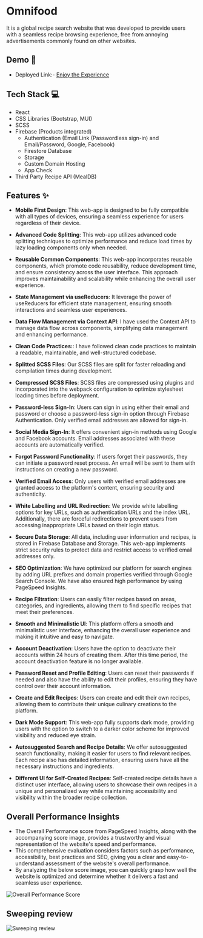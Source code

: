 # Omnifood
It is a global recipe search website that was developed to provide users with a seamless recipe browsing experience, free from annoying advertisements commonly found on other websites.

## Demo 🎥

- Deployed Link:- [Enjoy the Experience](https://omnifood.in/)

## Tech Stack 💻

- React
- CSS Libraries (Bootstrap, MUI)
- SCSS
- Firebase (Products integrated)
    - Authentication (Email Link (Passwordless sign-in) and Email/Password, Google, Facebook)
    - Firestore Database
    - Storage
    - Custom Domain Hosting
    - App Check
- Third Party Recipe API (MealDB)

## Features ✨

- **Mobile First Design**: This web-app is designed to be fully compatible with all types of devices, ensuring a seamless experience for users regardless of their device.

- **Advanced Code Splitting**: This web-app utilizes advanced code splitting techniques to optimize performance and reduce load times by lazy loading components only when needed.

- **Reusable Common Components**: This web-app incorporates reusable components, which promote code reusability, reduce development time, and ensure consistency across the user interface. This approach improves maintainability and scalability while enhancing the overall user experience.

- **State Management via useReducers**: It leverage the power of useReducers for efficient state management, ensuring smooth interactions and seamless user experiences.

- **Data Flow Management via Context API**:  I have used the Context API to manage data flow across components, simplifying data management and enhancing performance.

- **Clean Code Practices:**: I have followed clean code practices to maintain a readable, maintainable, and well-structured codebase.

- **Splitted SCSS Files**: Our SCSS files are split for faster reloading and compilation times during development.

- **Compressed SCSS Files**: SCSS files are compressed using plugins and incorporated into the webpack configuration to optimize stylesheet loading times before deployment.

- **Password-less Sign-In**: Users can sign in using either their email and password or choose a password-less sign-in option through Firebase Authentication. Only verified email addresses are allowed for sign-in.

- **Social Media Sign-In**: It offers convenient sign-in methods using Google and Facebook accounts. Email addresses associated with these accounts are automatically verified.

- **Forgot Password Functionality**: If users forget their passwords, they can initiate a password reset process. An email will be sent to them with instructions on creating a new password.

- **Verified Email Access**: Only users with verified email addresses are granted access to the platform's content, ensuring security and authenticity.

- **White Labelling and URL Redirection**: We provide white labelling options for key URLs, such as authentication URLs and the index URL. Additionally, there are forceful redirections to prevent users from accessing inappropriate URLs based on their login status.

- **Secure Data Storage**: All data, including user information and recipes, is stored in Firebase Database and Storage. This web-app implements strict security rules to protect data and restrict access to verified email addresses only.

- **SEO Optimization**: We have optimized our platform for search engines by adding URL prefixes and domain properties verified through Google Search Console. We have also ensured high performance by using PageSpeed Insights.

- **Recipe Filtration**: Users can easily filter recipes based on areas, categories, and ingredients, allowing them to find specific recipes that meet their preferences.

- **Smooth and Minimalistic UI**: This platform offers a smooth and minimalistic user interface, enhancing the overall user experience and making it intuitive and easy to navigate.

- **Account Deactivation**: Users have the option to deactivate their accounts within 24 hours of creating them. After this time period, the account deactivation feature is no longer available.

- **Password Reset and Profile Editing**: Users can reset their passwords if needed and also have the ability to edit their profiles, ensuring they have control over their account information.

- **Create and Edit Recipes**: Users can create and edit their own recipes, allowing them to contribute their unique culinary creations to the platform.

- **Dark Mode Support**: This web-app fully supports dark mode, providing users with the option to switch to a darker color scheme for improved visibility and reduced eye strain.


- **Autosuggested Search and Recipe Details**: We offer autosuggested search functionality, making it easier for users to find relevant recipes. Each recipe also has detailed information, ensuring users have all the necessary instructions and ingredients.

- **Different UI for Self-Created Recipes**: Self-created recipe details have a distinct user interface, allowing users to showcase their own recipes in a unique and personalized way while maintaining accessibility and visibility within the broader recipe collection.


## Overall Performance Insights

- The Overall Performance score from PageSpeed Insights, along with the accompanying score image, provides a trustworthy and visual representation of the website's speed and performance. 
- This comprehensive evaluation considers factors such as performance, accessibility, best practices and SEO, giving you a clear and easy-to-understand assessment of the website's overall performance. 
- By analyzing the below score image, you can quickly grasp how well the website is optimized and determine whether it delivers a fast and seamless user experience.

![Overall Performance Score](https://i.ibb.co/7kpxXnW/Diagnose-Performance-Issues-Omnifood-in.png)

## Sweeping review  

![Sweeping review](https://i.ibb.co/WcRsgss/Git-Readme.jpg)

